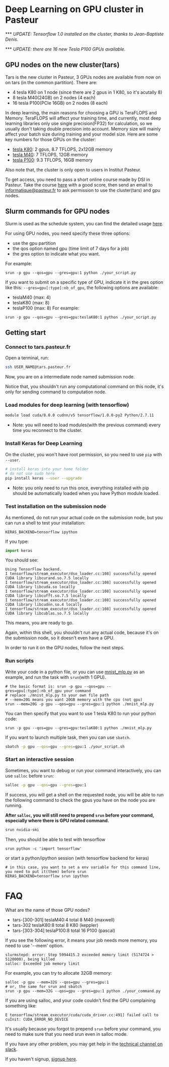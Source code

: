 # Deep Learning on GPU cluster in Pasteur

*** *UPDATE: Tensorflow 1.0 installed on the cluster, thanks to Jean-Baptiste Denis.*

*** *UPDATE: there are 16 new Tesla P100 GPUs available.*

## GPU nodes on the new cluster(tars)
Tars is the new cluster in Pasteur, 3 GPUs nodes are available from now on on tars (in the common partition). There are:
 * 4 tesla K80 on 1 node (since there are 2 gpus in 1 K80, so it's acutally 8)
 * 8 tesla M40(24GB) on 2 nodes (4 each)
 * 16 tesla P100(PCIe 16GB) on 2 nodes (8 each)

In deep learning, the main reasons for choosing a GPU is TeraFLOPS and Memory. TeraFLOPS will affect your training time, and currently, most deep learning libraries only use single precision(FP32) for calculation, so we usually don't taking double precision into account. Memory size will mainly affect your batch size during training and your model size. Here are some key numbers for those GPUs on the cluster:
 * [tesla K80](http://www.anandtech.com/show/8729/nvidia-launches-tesla-k80-gk210-gpu): 2 gpus, 8.7 TFLOPS, 2x12GB memory
 * [tesla M40](http://www.anandtech.com/show/8729/nvidia-launches-tesla-k80-gk210-gpu): 7 TFLOPS, 12GB memory
 * [tesla P100](http://www.anandtech.com/show/10433/nvidia-announces-pci-express-tesla-p100): 9.3 TFLOPS, 16GB memory

Also note that, the cluster is only open to users in Institut Pasteur.

To get access, you need to pass a short online course made by DSI in Pasteur. Take the course [here](https://moocs.pasteur.fr/courses/Institut_Pasteur/DSI_01/1/about) with a good score, then send an email to informatique@pasteur.fr to ask permission to use the cluster(tars) and gpu nodes. 

## Slurm commands for GPU nodes
Slurm is used as the schedule system, you can find the detailed usage [here](http://slurm.schedmd.com/).

For using GPU nodes, you need specify these three options:
* use the gpu partition
* the qos option named gpu (time limit of 7 days for a job)
* the gres option to indicate what you want.

For example:
```
srun -p gpu --qos=gpu --gres=gpu:1 python ./your_script.py
```

If you want to submit on a specific type of GPU, indicate it in the gres option like this: `--gres=gpu[:type]:nb_of_gpu`, the following options are available:
 * teslaM40 (max: 4)
 * teslaK80 (max: 8)
 * teslaP100 (max: 8)
For example:
```
srun -p gpu --qos=gpu --gres=gpu:teslaK80:1 python ./your_script.py
```
## Getting start
### Connect to tars.pasteur.fr
Open a terminal, run:
```bash
ssh USER_NAME@tars.pasteur.fr
```
Now, you are on a intermediate node named submission node.

Notice that, you shouldn't run any computational command on this node, it's only for sending command to computation node.

### Load modules for deep learning (with tensorflow)
```bash
module load cuda/8.0.0 cudnn/v5 tensorflow/1.0.0-py2 Python/2.7.11
```
* Note: you will need to load modules(with the previous command) every time you reconnect to the cluster.

### Install Keras for Deep Learning
On the cluster, you won't have root permission, so you need to use `pip` with `--user`.
```bash
# install keras into your home folder
# do not use sudo here
pip install keras --user --upgrade
```
* Note: you only need to run this once, everything installed with pip should be automatically loaded when you have Python module loaded.

### Test installation on the submission node
As mentioned, do not run your actual code on the submission node, but you can run a shell to test your installation:
```
KERAS_BACKEND=tensorflow ipython
```
If you type:
```python
import keras
```
You should see:
```
Using TensorFlow backend.
I tensorflow/stream_executor/dso_loader.cc:108] successfully opened CUDA library libcurand.so.7.5 locally
I tensorflow/stream_executor/dso_loader.cc:108] successfully opened CUDA library libcuda.so locally
I tensorflow/stream_executor/dso_loader.cc:108] successfully opened CUDA library libcufft.so.7.5 locally
I tensorflow/stream_executor/dso_loader.cc:108] successfully opened CUDA library libcudnn.so.4 locally
I tensorflow/stream_executor/dso_loader.cc:108] successfully opened CUDA library libcublas.so.7.5 locally
```
This means, you are ready to go.

Again, within this shell, you shouldn't run any actual code, because it's on the submission node, so it doesn't even have a GPU.

In order to run it on the GPU nodes, follow the next steps.

### Run scripts
Write your code in a python file, or you can use [mnist_mlp.py](mnist_mlp.py) as an example, and run the task with `srun`(with 1 GPU).
```
# the basic format is: srun -p gpu --qos=gpu --gres=gpu[:type]:nb_of_gpu your command
# replace ./mnist_mlp.py to your own file path
# --mem=20G means you want 20GB memory with the cpu (not gpu)
srun --mem=20G -p gpu --qos=gpu --gres=gpu:1 python ./mnist_mlp.py
```
You can then specify that you want to use 1 tesla K80 to run your python code:
```
srun -p gpu --qos=gpu --gres=gpu:teslaK80:1 python ./mnist_mlp.py
```

If you want to launch multiple task, then you can use `sbatch`.
```bash
sbatch -p gpu --qos=gpu --gres=gpu:1 ./your_script.sh
```

### Start an interactive session
Sometimes, you want to debug or run your command interactively, you can use `salloc` before `srun`:
```bash
salloc -p gpu --qos=gpu --gres=gpu:1
```
If success, you will get a shell on the requested node, you will be able to run the following command to check the gpus you have on the node you are running.

**After `salloc`,  you will still need to prepend `srun` before your command, especially where there is GPU related command.**

```bash
srun nvidia-smi
```
Then, you should be able to test with tensorflow
```
srun python -c 'import tensorflow'
```
or start a python/ipython session (with tensorflow backend for keras)
```
# in this case, you want to set a env variable for this command line, you need to put it(them) before srun
KERAS_BACKEND=tensorflow srun ipython
```

# FAQ

What are the name of those GPU nodes?

 * tars-[300-301] teslaM40:4 total 8 M40 (maxwell)
 * tars-302 teslaK80:8 total 8 K80 (keppler)
 * tars-[303-304] teslaP100:8 total 16 P100 (pascal)


If you see the following error, it means your job needs more memory, you need to use '--mem' option.
```
slurmstepd: error: Step 5994415.2 exceeded memory limit (5174724 > 5120000), being killed
salloc: Exceeded job memory limit
```
For example, you can try to allocate 32GB memory:
```
salloc -p gpu --mem=32G --qos=gpu --gres=gpu:1
# or, the same for srun and sbatch
srun -p gpu --mem=32G --qos=gpu --gres=gpu:1 python ./your_command.py
```
If you are using salloc, and your code couldn't find the GPU complaining something like:
```
E tensorflow/stream_executor/cuda/cuda_driver.cc:491] failed call to cuInit: CUDA_ERROR_NO_DEVICE
```
It's usually because you forgot to prepend `srun` before your command, you need to make sure that you need srun even in salloc mode. 

If you have any other problem, you may get help in the [technical channel on slack](https://deeplearningclub.slack.com/messages/technical).

If you haven't signup, [signup here](https://deeplearningclub.slack.com/signup).


